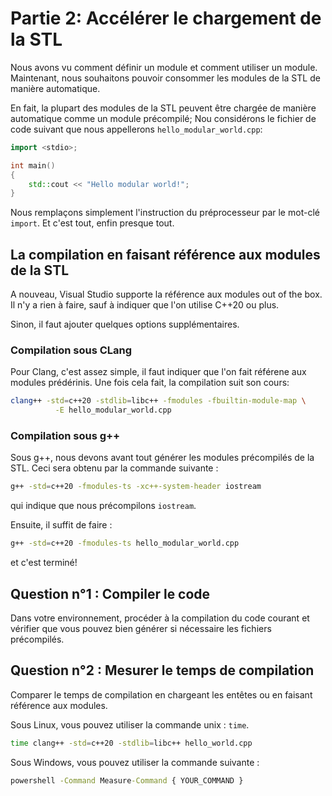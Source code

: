 # Partie 2: Accélérer le chargement de la STL

Nous avons vu comment définir un module et comment utiliser un module. Maintenant, nous souhaitons pouvoir consommer les modules de la STL de manière automatique.

En fait, la plupart des modules de la STL peuvent être chargée de manière automatique comme un module précompilé; Nou considérons le fichier de code suivant que nous appellerons `hello_modular_world.cpp`:

```cpp
import <stdio>;

int main()
{
    std::cout << "Hello modular world!";
}
```

Nous remplaçons simplement l'instruction du préprocesseur par le mot-clé `import`. Et c'est tout, enfin presque tout.

## La compilation en faisant référence aux modules de la STL

A nouveau, Visual Studio supporte la référence aux modules out of the box. Il n'y a rien à faire, sauf à indiquer que l'on utilise C++20 ou plus.

Sinon, il faut ajouter quelques options supplémentaires. 

### Compilation sous CLang

Pour Clang, c'est assez simple, il faut indiquer que l'on fait référene aux modules prédérinis. Une fois cela fait, la compilation suit son cours:

```bash
clang++ -std=c++20 -stdlib=libc++ -fmodules -fbuiltin-module-map \
          -E hello_modular_world.cpp
```

### Compilation sous g++

Sous g++, nous devons avant tout générer les modules précompilés de la STL. Ceci sera obtenu par la commande suivante :

```bash
g++ -std=c++20 -fmodules-ts -xc++-system-header iostream
```

qui indique que nous précompilons `iostream`.


Ensuite, il suffit de faire : 

```bash
g++ -std=c++20 -fmodules-ts hello_modular_world.cpp
```

et c'est terminé!

## Question n°1 : Compiler le code

Dans votre environnement, procéder à la compilation du code courant et vérifier que vous pouvez bien générer si nécessaire les fichiers précompilés.

## Question n°2 : Mesurer le temps de compilation

Comparer le temps de compilation en chargeant les entêtes ou en faisant référence aux modules. 

Sous Linux, vous pouvez utiliser la commande unix : `time`.

```bash
time clang++ -std=c++20 -stdlib=libc++ hello_world.cpp
```

Sous Windows, vous pouvez utiliser la commande suivante :

```cmd
powershell -Command Measure-Command { YOUR_COMMAND }
```

```powershell
```



